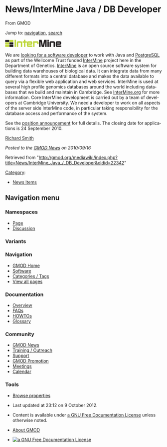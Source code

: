 <div id="mw-page-base" class="noprint">

</div>

<div id="mw-head-base" class="noprint">

</div>

<div id="content" class="mw-body" role="main">

<span id="top"></span>

<div id="mw-js-message" style="display:none;">

</div>



# <span dir="auto">News/InterMine Java / DB Developer</span>

<div id="bodyContent">

<div id="siteSub">

From GMOD

</div>

<div id="contentSub">

</div>

<div id="jump-to-nav" class="mw-jump">

Jump to: [navigation](#mw-navigation), [search](#p-search)

</div>

<div id="mw-content-text" class="mw-content-ltr" lang="en" dir="ltr">

<div class="floatright">

<a href="http://www.intermine.org/wiki/NowHiring" rel="nofollow"
title="InterMine Java Developer"><img
src="../../../mediawiki/images/thumb/1/13/InterMineLogo.png/180px-InterMineLogo.png"
srcset="../../../mediawiki/images/thumb/1/13/InterMineLogo.png/270px-InterMineLogo.png 1.5x, ../../../mediawiki/images/1/13/InterMineLogo.png 2x"
width="180" height="23" alt="InterMine Java Developer" /></a>

</div>

We are
<a href="http://www.intermine.org/wiki/NowHiring" class="external text"
rel="nofollow">looking for a software developer</a> to work with Java
and [PostgreSQL](../../PostgreSQL "PostgreSQL") as part of the Wellcome
Trust funded [InterMine](../../InterMine "InterMine") project here in
the Department of Genetics. [InterMine](../../InterMine "InterMine") is
an open source software system for building data warehouses of
biological data. It can integrate data from many different formats into
a central database and makes the data available to query via a flexible
web application and web services. InterMine is used at several high
profile genomics databases around the world including databases that we
build and maintain in Cambridge. See
<a href="http://www.intermine.org" class="external text"
rel="nofollow">InterMine.org</a> for more information. Core InterMine
development is carried out by a team of developers at Cambridge
University. We need a developer to work on all aspects of the server
side InterMine code, in particular taking responsibility for the
database access and performance of the system.

See the
<a href="http://www.intermine.org/wiki/NowHiring" class="external text"
rel="nofollow">position announcement</a> for full details. The closing
date for applications is 24 September 2010.

[Richard Smith](../../User:Rsmith "User:Rsmith")

  

<div class="newsfooter">

*Posted to the [GMOD News](../../GMOD_News "GMOD News") on 2010/09/16*

</div>

</div>

<div class="printfooter">

Retrieved from
"<http://gmod.org/mediawiki/index.php?title=News/InterMine_Java_/_DB_Developer&oldid=22342>"

</div>

<div id="catlinks" class="catlinks">

<div id="mw-normal-catlinks" class="mw-normal-catlinks">

[Category](../../Special:Categories "Special:Categories"):

- [News Items](../../Category:News_Items "Category:News Items")

</div>

</div>

<div class="visualClear">

</div>

</div>

</div>

<div id="mw-navigation">

## Navigation menu

<div id="mw-head">



<div id="left-navigation">

<div id="p-namespaces" class="vectorTabs" role="navigation"
aria-labelledby="p-namespaces-label">

### Namespaces

- <span id="ca-nstab-main"><a href="_DB_Developer" accesskey="c"
  title="View the content page [c]">Page</a></span>
- <span id="ca-talk"><a
  href="http://gmod.org/mediawiki/index.php?title=Talk:News/InterMine_Java_/_DB_Developer&amp;action=edit&amp;redlink=1"
  accesskey="t"
  title="Discussion about the content page [t]">Discussion</a></span>

</div>

<div id="p-variants" class="vectorMenu emptyPortlet" role="navigation"
aria-labelledby="p-variants-label">

### 

### Variants[](#)

<div class="menu">

</div>

</div>

</div>

<div id="right-navigation">





</div>



</div>

</div>

</div>

<div id="mw-panel">

<div id="p-logo" role="banner">

<a href="../../Main_Page"
style="background-image: url(../../../images/GMOD-cogs.png);"
title="Visit the main page"></a>

</div>

<div id="p-Navigation" class="portal" role="navigation"
aria-labelledby="p-Navigation-label">

### Navigation

<div class="body">

- <span id="n-GMOD-Home">[GMOD Home](../../Main_Page)</span>
- <span id="n-Software">[Software](../../GMOD_Components)</span>
- <span id="n-Categories-.2F-Tags">[Categories /
  Tags](../../Categories)</span>
- <span id="n-View-all-pages">[View all
  pages](../../Special:AllPages)</span>

</div>

</div>

<div id="p-Documentation" class="portal" role="navigation"
aria-labelledby="p-Documentation-label">

### Documentation

<div class="body">

- <span id="n-Overview">[Overview](../../Overview)</span>
- <span id="n-FAQs">[FAQs](../../Category:FAQ)</span>
- <span id="n-HOWTOs">[HOWTOs](../../Category:HOWTO)</span>
- <span id="n-Glossary">[Glossary](../../Glossary)</span>

</div>

</div>

<div id="p-Community" class="portal" role="navigation"
aria-labelledby="p-Community-label">

### Community

<div class="body">

- <span id="n-GMOD-News">[GMOD News](../../GMOD_News)</span>
- <span id="n-Training-.2F-Outreach">[Training /
  Outreach](../../Training_and_Outreach)</span>
- <span id="n-Support">[Support](../../Support)</span>
- <span id="n-GMOD-Promotion">[GMOD
  Promotion](../../GMOD_Promotion)</span>
- <span id="n-Meetings">[Meetings](../../Meetings)</span>
- <span id="n-Calendar">[Calendar](../../Calendar)</span>

</div>

</div>

<div id="p-tb" class="portal" role="navigation"
aria-labelledby="p-tb-label">

### Tools

<div class="body">


- <span id="t-smwbrowselink"><a href="../../Special:Browse/News-2FInterMine_Java_-2F_DB_Developer"
  rel="smw-browse">Browse properties</a></span>


</div>

</div>

</div>

</div>

<div id="footer" role="contentinfo">

- <span id="footer-info-lastmod">Last updated at 23:12 on 9 October
  2012.</span>
<!-- - <span id="footer-info-viewcount">7,139 page views.</span> -->
- <span id="footer-info-copyright">Content is available under
  <a href="http://www.gnu.org/licenses/fdl-1.3.html" class="external"
  rel="nofollow">a GNU Free Documentation License</a> unless otherwise
  noted.</span>

<!-- -->

- <span id="footer-places-about">[About
  GMOD](../../GMOD:About "GMOD:About")</span>

<!-- -->

- <span id="footer-copyrightico">[<img src="http://www.gnu.org/graphics/gfdl-logo-small.png" width="88"
  height="31" alt="a GNU Free Documentation License" />](http://www.gnu.org/licenses/fdl-1.3.html)</span>




</div>
